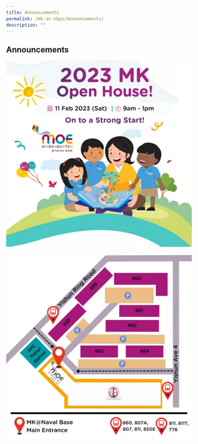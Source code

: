 ```yaml
---
title: Announcements
permalink: /mk-at-nbps/Announcements/
description: ""
---
```

## Announcements

![](/images/MK%202023%20Open%20House%201.jpeg)

![](/images/Mk%202023%20Open%20House%202.jpeg)